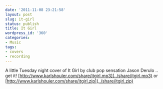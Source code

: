 ```yaml
---
date: '2011-11-08 23:21:58'
layout: post
slug: it-girl
status: publish
title: It Girl
wordpress_id: '360'
categories:
- Music
tags:
- covers
- recording
---
```


A little Tuesday night cover of It Girl by club pop sensation Jason Derulo .. get it! [http://www.karlshouler.com/share/itgirl.mp3](../share/itgirl.mp3) or [http://www.karlshouler.com/share/itgirl.zip](../share/itgirl.zip)
